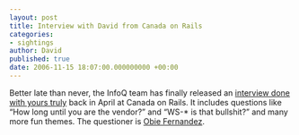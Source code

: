 ```yaml
---
layout: post
title: Interview with David from Canada on Rails
categories:
- sightings
author: David
published: true
date: 2006-11-15 18:07:00.000000000 +00:00
---
```

<p>Better late than never, the InfoQ team has finally released an <a href="http://www.infoq.com/interviews/David-Hansson">interview done with yours truly</a> back in April at Canada on Rails. It includes questions like &#8220;How long until you are the vendor?&#8221; and &#8220;WS-* is that bullshit?&#8221; and many more fun themes. The questioner is <a href="http://www.jroller.com/page/obie">Obie Fernandez</a>.</p>
